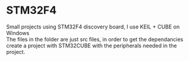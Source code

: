 # STM32F4
Small projects using STM32F4 discovery board, I use KEIL + CUBE on Windows <br />
The files in the folder are just src files, in order to get the dependancies create a project with STM32CUBE with the peripherals needed in the project.
